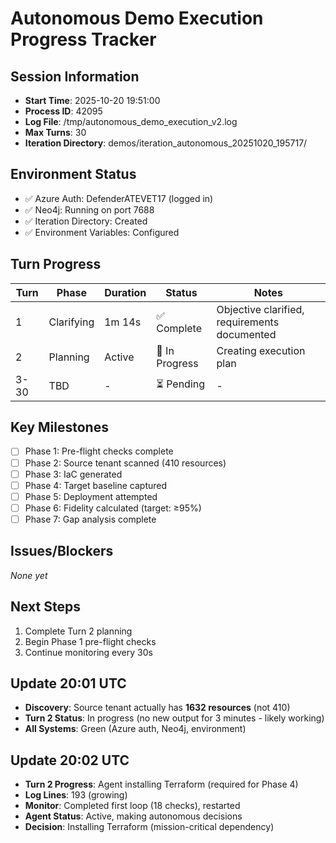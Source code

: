 # Autonomous Demo Execution Progress Tracker

## Session Information
- **Start Time**: 2025-10-20 19:51:00
- **Process ID**: 42095
- **Log File**: /tmp/autonomous_demo_execution_v2.log
- **Max Turns**: 30
- **Iteration Directory**: demos/iteration_autonomous_20251020_195717/

## Environment Status
- ✅ Azure Auth: DefenderATEVET17 (logged in)
- ✅ Neo4j: Running on port 7688
- ✅ Iteration Directory: Created
- ✅ Environment Variables: Configured

## Turn Progress
| Turn | Phase | Duration | Status | Notes |
|------|-------|----------|--------|-------|
| 1 | Clarifying | 1m 14s | ✅ Complete | Objective clarified, requirements documented |
| 2 | Planning | Active | 🔄 In Progress | Creating execution plan |
| 3-30 | TBD | - | ⏳ Pending | - |

## Key Milestones
- [ ] Phase 1: Pre-flight checks complete
- [ ] Phase 2: Source tenant scanned (410 resources)
- [ ] Phase 3: IaC generated
- [ ] Phase 4: Target baseline captured
- [ ] Phase 5: Deployment attempted
- [ ] Phase 6: Fidelity calculated (target: ≥95%)
- [ ] Phase 7: Gap analysis complete

## Issues/Blockers
_None yet_

## Next Steps
1. Complete Turn 2 planning
2. Begin Phase 1 pre-flight checks
3. Continue monitoring every 30s


## Update 20:01 UTC
- **Discovery**: Source tenant actually has **1632 resources** (not 410)
- **Turn 2 Status**: In progress (no new output for 3 minutes - likely working)
- **All Systems**: Green (Azure auth, Neo4j, environment)


## Update 20:02 UTC  
- **Turn 2 Progress**: Agent installing Terraform (required for Phase 4)
- **Log Lines**: 193 (growing)
- **Monitor**: Completed first loop (18 checks), restarted
- **Agent Status**: Active, making autonomous decisions
- **Decision**: Installing Terraform (mission-critical dependency)

